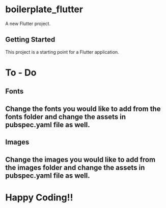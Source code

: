 # boilerplate_flutter

A new Flutter project.

## Getting Started

This project is a starting point for a Flutter application.

# To - Do

## Fonts

## Change the fonts you would like to add from the fonts folder and change the assets in pubspec.yaml file as well.

## Images

## Change the images you would like to add from the images folder and change the assets in pubspec.yaml file as well.

# Happy Coding!!
